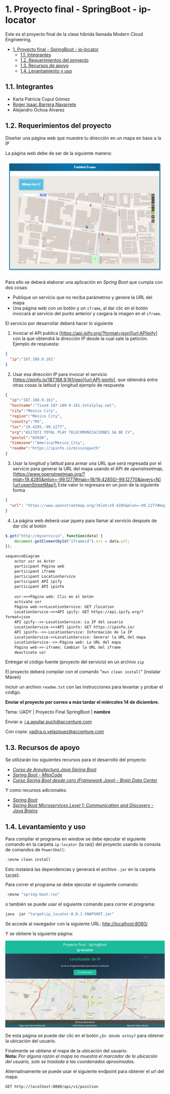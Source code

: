 <!-- markdownlint-disable-file MD029 -->

# 1. Proyecto final - SpringBoot - ip-locator

Este es el proyecto final de la clase híbrida llamada Modern Cloud Engineering.

- [1. Proyecto final - SpringBoot - ip-locator](#1-proyecto-final---springboot---ip-locator)
  - [1.1. Integrantes](#11-integrantes)
  - [1.2. Requerimientos del proyecto](#12-requerimientos-del-proyecto)
  - [1.3. Recursos de apoyo](#13-recursos-de-apoyo)
  - [1.4. Levantamiento y uso](#14-levantamiento-y-uso)

## 1.1. Integrantes

- Karla Patricia Cupul Gómez
- [Roger Isaac Barrera Navarrete][url:LI-Barrera]
- Alejandro Ochoa Alvarez

## 1.2. Requerimientos del proyecto

Diseñar una página web que muestre tu dirección en un mapa en base a la IP

La página web debe de ser de la siguiente manera:

![Captura de ejemplo del resultado de la aplicación][img:appExample]

Para ello se deberá elaborar una aplicación en *Spring Boot* que cumpla con dos cosas:

- Publique un servicio que no reciba parámetros y genere la URL del mapa
- Una página web con un botón y un ``iframe``, al dar clic en el botón invocará al servicio del punto anterior y cargara la imagen en el ``iframe``.

El servicio por desarrollar deberá hacer lo siguiente

1. Invocar el API publica [https://api.ipify.org/?format=json][url:APIipify] con la que obtendrá la dirección IP desde la cual sale la petición.\
Ejemplo de respuesta:

```json
{
  "ip":"187.188.9.161"
}
```

2. Usar esa dirección IP para invocar el servicio [https://ipinfo.io/187.188.9.161/geo][url:API-ipinfo], que obtendrá entre otras cosas la latitud y longitud ejemplo de respuesta

```json
{
  "ip":"187.188.9.161",
  "hostname":"fixed-187-188-9-161.totalplay.net",
  "city":"Mexico City",
  "region":"Mexico City",
  "country":"MX",
  "loc":"19.4285,-99.1277",
  "org":"AS17072 TOTAL PLAY TELECOMUNICACIONES SA DE CV",
  "postal":"03020",
  "timezone":"America/Mexico_City",
  "readme":"https://ipinfo.io/missingauth"
}
```

3. Usar la longitud y latitud para armar una URL que será regresada por el servicio para generar la URL del mapa usando el API de *openstreetmap*, [https://www.openstreetmap.org/?mlat=19.4285&mlon=-99.1277#map=18/19.42850/-99.12770&layers=N][url:openStreetMap]\
Este valor lo regresara en un json de la siguiente forma

```json
{
  "url": "https://www.openstreetmap.org/?mlat=19.4285&mlon=-99.1277#map=18/19.42850/-99.12770&layers=N"
}
```

4. La página web deberá usar jquery para llamar al servicio después de dar clic al botón

```javascript
$.get("http://myservicio", function(data) {
    document.getElementById("iframeid").src = data.url;
});
```

```mermaid
sequenceDiagram
    actor usr as Actor
    participant Página web
    participant iframe
    participant LocationService
    participant API ipify
    participant API ipinfo

    usr->>+Página web: Clic en el botón
    activate usr
    Página web->>+LocationService: GET /location
    LocationService->>+API ipify: GET https://api.ipify.org/?format=json
    API ipify-->>-LocationService: La IP del usuario
    LocationService->>+API ipinfo: GET https://ipinfo.io/
    API ipinfo-->>-LocationService: Información de la IP
    LocationService->>LocationService: Generar la URL del mapa
    LocationService-->>-Página web: La URL del mapa
    Página web->>-iframe: Cambiar la URL del iframe
    deactivate usr
```

Entregar el código fuente (proyecto del servicio) en un archivo ``zip``

El proyecto deberá compilar con el comando "``mvn clean install``" (instalar Maven)

Incluir un archivo ``readme.txt`` con las instrucciones para levantar y probar el código.

**Enviar el proyecto por correo a más tardar el miércoles 14 de diciembre.**

Tema: UADY | Proyecto Final SpringBoot | **nombre**

Enviar a: [j.a.aguilar.puch@accenture.com][mail:Aguilar]

Con copia: [yadira.p.velazquez@accenture.com][mail:Yadira]

## 1.3. Recursos de apoyo

Se utilizarán los siguientes recursos para el desarrollo del proyecto:

- [*Curso de Arquitectura Java Spring Boot*][url:arquitecturajava]
- [*Spring Boot - MitoCode*][url:MitoCode]
- [*Curso Spring Boot desde cero (Framework Java) - Brain Data Center*][url:BrainDataCenter]

Y como recursos adicionales:

- [*Spring Boot*][url:springio]
- [*Spring Boot Microservices Level 1: Communication and Discovery - Java Brains*][url:javaBrains]

## 1.4. Levantamiento y uso

Para compilar el programa en window se debe ejecutar el siguiente comando en la carpeta ``ip-locator`` (la raíz) del proyecto usando la consola de comandos de ``PowerShell``:

```powershell
.\mvnw clean install
```

Esto instalará las dependencias y generará el archivo ``.jar`` en la carpeta [``target``](target).

Para correr el programa se debe ejecutar el siguiente comando:

```powershell
.\mvnw "spring-boot:run"
```

o también se puede usar el siguiente comando para correr el programa:

```powershell
java -jar "target\ip_locator-0.0.1-SNAPSHOT.jar"
```

Se accede al navegador con la siguiente URL: [http://localhost:8080/][url:localHost]

Y se obtiene la siguiente página:

![Página de inicio][img:capturaApp]

De esta página se puede dar clic en el botón ``¿En dónde estoy?`` para obtener la ubicación del usuario.

Finalmente se obtiene el mapa de la ubicación del usuario.\
**Nota:** *Por alguna razón el mapa no muestra el marcador de la ubicación del usuario, solo se traslada a las coordenadas aproximadas.*

Alternativamente se puede usar el siguiente endpoint para obtener el url del mapa:

```http
GET http://localhost:8080/api/v1/position
```

[img:appExample]: img/example.png
[img:capturaApp]: img/captura_app.jpeg
[mail:Aguilar]: mailto:j.a.aguilar.puch@accenture.com
[mail:Yadira]: mailto:yadira.p.velazquez@accenture.com
[url:API-ipinfo]: https://ipinfo.io/187.188.9.161/geo
[url:APIipify]: https://api.ipify.org/?format=json
[url:arquitecturajava]: https://cursos.arquitecturajava.com/p/spring-boot1
[url:BrainDataCenter]: https://youtube.com/playlist?list=PLCIjncxyvEHbSAhlMhSrMROJtg1s_tlG8
[url:javaBrains]: https://youtube.com/playlist?list=PLqq-6Pq4lTTZSKAFG6aCDVDP86Qx4lNas
[url:LI-Barrera]: https://www.linkedin.com/in/ribn/
[url:localHost]: http://localhost:8080/
[url:MitoCode]: https://youtube.com/playlist?list=PLvimn1Ins-40wR4PC-YtTQ5TKt3vRrVwl
[url:openStreetMap]: https://www.openstreetmap.org/?mlat=19.4285&mlon=-99.1277#map=18/19.42850/-99.12770&layers=N
[url:springio]: https://spring.io/projects/spring-boot
